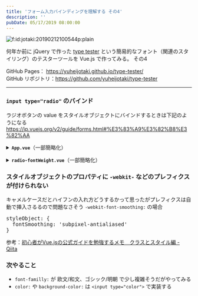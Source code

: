 ```yaml
---
title: 'フォーム入力バインディングを理解する その4'
description: ''
pubDate: 05/17/2019 08:00:00
---
```


<p><span itemscope itemtype="http://schema.org/Photograph"><img src="/images/hatena/20190212100544.png" alt="f:id:jotaki:20190212100544p:plain" title="f:id:jotaki:20190212100544p:plain" class="hatena-fotolife" itemprop="image"></span></p>

<p>何年か前に jQuery で作った <a href="https://yuheijotaki.com/demo/type_tester/1.1/">type tester</a> という簡易的なフォント（関連のスタイリング）のテスターツールを Vue.js で作ってみる。 その4</p>

<p>GitHub Pages： <a href="https://yuheijotaki.github.io/type-tester/">https://yuheijotaki.github.io/type-tester/</a><br/>
GitHub リポジトリ：<a href="https://github.com/yuheijotaki/type-tester">https://github.com/yuheijotaki/type-tester</a></p>

<hr />

<h3><code>input type="radio"</code> のバインド</h3>

<p>ラジオボタンの value をスタイルオブジェクトにバインドするときは下記のようになる<br/>
<a href="https://jp.vuejs.org/v2/guide/forms.html#%E3%83%A9%E3%82%B8%E3%82%AA">https://jp.vuejs.org/v2/guide/forms.html#%E3%83%A9%E3%82%B8%E3%82%AA</a></p>

<p><details><summary><strong><code>App.vue</code></strong>（一部簡略化）</summary><div></p>

<pre class="code lang-html" data-lang="html" data-unlink><span class="synIdentifier">&lt;</span>template<span class="synIdentifier">&gt;</span>
  <span class="synIdentifier">&lt;</span><span class="synStatement">div</span><span class="synIdentifier"> </span><span class="synType">id</span><span class="synIdentifier">=</span><span class="synConstant">&quot;app&quot;</span><span class="synIdentifier">&gt;</span>
    <span class="synIdentifier">&lt;</span><span class="synStatement">div</span><span class="synIdentifier">&gt;</span>
      <span class="synIdentifier">&lt;</span>radioFontWeight<span class="synIdentifier"> @change=</span><span class="synConstant">&quot;changeFontWeight&quot;</span><span class="synIdentifier">&gt;&lt;/</span>radioFontWeight<span class="synIdentifier">&gt;</span>
    <span class="synIdentifier">&lt;/</span><span class="synStatement">div</span><span class="synIdentifier">&gt;</span>
    <span class="synIdentifier">&lt;</span><span class="synStatement">div</span><span class="synIdentifier">&gt;</span>
      <span class="synIdentifier">&lt;</span><span class="synStatement">div</span><span class="synIdentifier"> v-bind:</span><span class="synType">style</span><span class="synIdentifier">=</span><span class="synConstant">&quot;styleObject&quot;</span><span class="synIdentifier">&gt;</span>{{message}}<span class="synIdentifier">&lt;/</span><span class="synStatement">div</span><span class="synIdentifier">&gt;</span>
    <span class="synIdentifier">&lt;/</span><span class="synStatement">div</span><span class="synIdentifier">&gt;</span>
  <span class="synIdentifier">&lt;/</span><span class="synStatement">div</span><span class="synIdentifier">&gt;</span>
<span class="synIdentifier">&lt;/</span>template<span class="synIdentifier">&gt;</span>

<span class="synIdentifier">&lt;</span><span class="synStatement">script</span><span class="synIdentifier">&gt;</span>
<span class="synStatement">import</span><span class="synSpecial"> radioFontWeight from </span><span class="synConstant">'./components/radio-fontWeight'</span>

<span class="synStatement">export</span><span class="synSpecial"> </span><span class="synStatement">default</span><span class="synSpecial"> </span><span class="synIdentifier">{</span>
<span class="synSpecial">  name: </span><span class="synConstant">'App'</span><span class="synSpecial">,</span>
<span class="synSpecial">  components: </span><span class="synIdentifier">{</span>
<span class="synSpecial">    radioFontWeight</span>
<span class="synSpecial">  </span><span class="synIdentifier">}</span><span class="synSpecial">,</span>
<span class="synSpecial">  data</span>()<span class="synSpecial"> </span><span class="synIdentifier">{</span>
<span class="synSpecial">    </span><span class="synStatement">return</span><span class="synSpecial"> </span><span class="synIdentifier">{</span>
<span class="synSpecial">      message: </span><span class="synConstant">'私はその人を常に先生と呼んでいた。だからここでもただ先生と書くだけで本名は打ち明けない。これは世間を憚かる遠慮というよりも、その方が私にとって自然だからである。私はその人の記憶を呼び起すごとに、すぐ「先生」といいたくなる。筆を執っても心持は同じ事である。よそよそしい頭文字などはとても使う気にならない。'</span><span class="synSpecial">,</span>
<span class="synSpecial">      styleObject: </span><span class="synIdentifier">{</span>
<span class="synSpecial">        color: </span><span class="synConstant">'#111'</span><span class="synSpecial">,</span>
<span class="synSpecial">        fontSize: </span><span class="synConstant">'16px'</span><span class="synSpecial">,</span>
<span class="synSpecial">        lineHeight: </span><span class="synConstant">'1.7'</span><span class="synSpecial">,</span>
<span class="synSpecial">        letterSpacing: </span><span class="synConstant">'0em'</span><span class="synSpecial">,</span>
<span class="synSpecial">        fontWeight: </span><span class="synConstant">'normal'</span>
<span class="synSpecial">      </span><span class="synIdentifier">}</span>
<span class="synSpecial">    </span><span class="synIdentifier">}</span>
<span class="synSpecial">  </span><span class="synIdentifier">}</span><span class="synSpecial">,</span>
<span class="synSpecial">  methods: </span><span class="synIdentifier">{</span>
<span class="synSpecial">    changeFontWeight: </span><span class="synIdentifier">function</span><span class="synSpecial"> </span>(<span class="synSpecial">weight</span>)<span class="synSpecial"> </span><span class="synIdentifier">{</span>
<span class="synSpecial">      </span><span class="synIdentifier">this</span><span class="synSpecial">.styleObject.fontWeight = weight;</span>
<span class="synSpecial">    </span><span class="synIdentifier">}</span>
<span class="synSpecial">  </span><span class="synIdentifier">}</span>
<span class="synIdentifier">}</span>
<span class="synIdentifier">&lt;/</span><span class="synStatement">script</span><span class="synIdentifier">&gt;</span>
</pre>

<p></div></details></p>

<p><details><summary><strong><code>radio-fontWeight.vue</code></strong>（一部簡略化）</summary><div></p>

<pre class="code lang-html" data-lang="html" data-unlink><span class="synIdentifier">&lt;</span>template<span class="synIdentifier">&gt;</span>
  <span class="synIdentifier">&lt;</span><span class="synStatement">div</span><span class="synIdentifier">&gt;</span>
    fontWeight:
      <span class="synIdentifier">&lt;</span><span class="synStatement">input</span>
<span class="synIdentifier">        </span><span class="synType">type</span><span class="synIdentifier">=</span><span class="synConstant">&quot;radio&quot;</span>
<span class="synIdentifier">        </span><span class="synType">id</span><span class="synIdentifier">=</span><span class="synConstant">&quot;fontWeight01&quot;</span>
<span class="synIdentifier">        </span><span class="synType">value</span><span class="synIdentifier">=</span><span class="synConstant">&quot;normal&quot;</span>
<span class="synIdentifier">        v-model=</span><span class="synConstant">&quot;fontWeight&quot;</span>
<span class="synIdentifier">        @input=</span><span class="synConstant">&quot;updateValue&quot;</span>
<span class="synIdentifier">      &gt;</span>
      <span class="synIdentifier">&lt;</span><span class="synStatement">label</span><span class="synIdentifier"> </span><span class="synType">for</span><span class="synIdentifier">=</span><span class="synConstant">&quot;fontWeight01&quot;</span><span class="synIdentifier">&gt;</span>Normal<span class="synIdentifier">&lt;/</span><span class="synStatement">label</span><span class="synIdentifier">&gt;</span>
      <span class="synIdentifier">&lt;</span><span class="synStatement">input</span>
<span class="synIdentifier">        </span><span class="synType">type</span><span class="synIdentifier">=</span><span class="synConstant">&quot;radio&quot;</span>
<span class="synIdentifier">        </span><span class="synType">id</span><span class="synIdentifier">=</span><span class="synConstant">&quot;fontWeight02&quot;</span>
<span class="synIdentifier">        </span><span class="synType">value</span><span class="synIdentifier">=</span><span class="synConstant">&quot;bold&quot;</span>
<span class="synIdentifier">        v-model=</span><span class="synConstant">&quot;fontWeight&quot;</span>
<span class="synIdentifier">        @input=</span><span class="synConstant">&quot;updateValue&quot;</span>
<span class="synIdentifier">      &gt;</span>
      <span class="synIdentifier">&lt;</span><span class="synStatement">label</span><span class="synIdentifier"> </span><span class="synType">for</span><span class="synIdentifier">=</span><span class="synConstant">&quot;fontWeight02&quot;</span><span class="synIdentifier">&gt;</span>Bold<span class="synIdentifier">&lt;/</span><span class="synStatement">label</span><span class="synIdentifier">&gt;</span>
  <span class="synIdentifier">&lt;/</span><span class="synStatement">div</span><span class="synIdentifier">&gt;</span>
<span class="synIdentifier">&lt;/</span>template<span class="synIdentifier">&gt;</span>

<span class="synIdentifier">&lt;</span><span class="synStatement">script</span><span class="synIdentifier">&gt;</span>
<span class="synStatement">export</span><span class="synSpecial"> </span><span class="synStatement">default</span><span class="synSpecial"> </span><span class="synIdentifier">{</span>
<span class="synSpecial">  name: </span><span class="synConstant">'radioFontWeight'</span><span class="synSpecial">,</span>
<span class="synSpecial">  data</span>()<span class="synSpecial"> </span><span class="synIdentifier">{</span>
<span class="synSpecial">    </span><span class="synStatement">return</span><span class="synSpecial"> </span><span class="synIdentifier">{</span>
<span class="synSpecial">      fontWeight: </span><span class="synConstant">'normal'</span>
<span class="synSpecial">    </span><span class="synIdentifier">}</span>
<span class="synSpecial">  </span><span class="synIdentifier">}</span><span class="synSpecial">,</span>
<span class="synSpecial">  methods: </span><span class="synIdentifier">{</span>
<span class="synSpecial">    updateValue</span>(<span class="synSpecial">e</span>)<span class="synSpecial"> </span><span class="synIdentifier">{</span>
<span class="synSpecial">      </span><span class="synIdentifier">this</span><span class="synSpecial">.$emit</span>(<span class="synConstant">'input'</span><span class="synSpecial">, e.target.value</span>)
<span class="synSpecial">      </span><span class="synIdentifier">this</span><span class="synSpecial">.$emit</span>(<span class="synConstant">'change'</span><span class="synSpecial">, e.target.value</span>)
<span class="synSpecial">    </span><span class="synIdentifier">}</span>
<span class="synSpecial">  </span><span class="synIdentifier">}</span>
<span class="synIdentifier">}</span>
<span class="synIdentifier">&lt;/</span><span class="synStatement">script</span><span class="synIdentifier">&gt;</span>
</pre>

<p></div></details></p>

<h3>スタイルオブジェクトのプロパティに <code>-webkit-</code> などのプレフィクスが付けられない</h3>

<p>キャメルケースだとハイフンの入れ方どうするかって思ったがプレフィクスは自動で挿入さるるので問題なさそう
<code>-webkit-font-smoothing:</code> の場合</p>

<pre class="code lang-javascript" data-lang="javascript" data-unlink>styleObject: <span class="synIdentifier">{</span>
  fontSmoothing: <span class="synConstant">'subpixel-antialiased'</span>
<span class="synIdentifier">}</span>
</pre>

<p>参考：<a href="https://qiita.com/atoris/items/70e9289c0bb3e2a95b3c#%E8%87%AA%E5%8B%95%E3%83%97%E3%83%AA%E3%83%95%E3%82%A3%E3%83%83%E3%82%AF%E3%82%B9">初心者がVue.jsの公式ガイドを勉強するメモ　クラスとスタイル編 - Qiita</a></p>

<h3>次やること</h3>

<ul>
<li><code>font-familly:</code> が 欧文/和文、ゴシック/明朝 で少し複雑そうだがやってみる</li>
<li><code>color:</code> や <code>background-color:</code> は <code>&lt;input type="color"&gt;</code> で実装する</li>
</ul>
